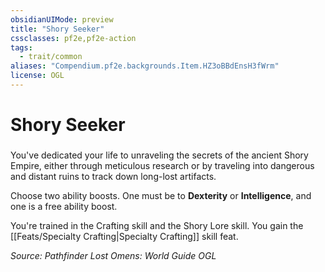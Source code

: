 ```yaml
---
obsidianUIMode: preview
title: "Shory Seeker"
cssclasses: pf2e,pf2e-action
tags:
  - trait/common
aliases: "Compendium.pf2e.backgrounds.Item.HZ3oBBdEnsH3fWrm"
license: OGL
---
```

# Shory Seeker

### 






You've dedicated your life to unraveling the secrets of the ancient Shory Empire, either through meticulous research or by traveling into dangerous and distant ruins to track down long-lost artifacts.

Choose two ability boosts. One must be to **Dexterity** or **Intelligence**, and one is a free ability boost.

You're trained in the Crafting skill and the Shory Lore skill. You gain the [[Feats/Specialty Crafting|Specialty Crafting]] skill feat.

*Source: Pathfinder Lost Omens: World Guide*
*OGL*